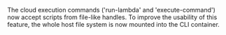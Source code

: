 The cloud execution commands ('run-lambda' and 'execute-command') now accept
scripts from file-like handles. To improve the usability of this feature, the
whole host file system is now mounted into the CLI container.
